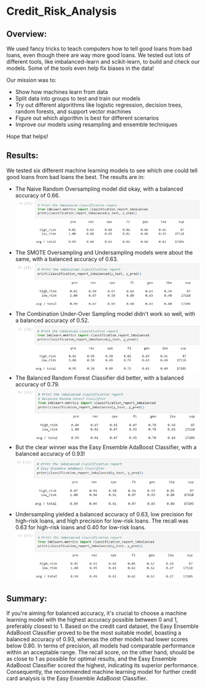 # Credit_Risk_Analysis

## Overview:

We used fancy tricks to teach computers how to tell good loans from bad loans, even though there are way more good loans. We tested out lots of different tools, like imbalanced-learn and scikit-learn, to build and check our models. Some of the tools even help fix biases in the data!

Our mission was to:

  - Show how machines learn from data
  - Split data into groups to test and train our models
  - Try out different algorithms like logistic regression, decision trees, random forests, and support vector machines
  - Figure out which algorithm is best for different scenarios
  - Improve our models using resampling and ensemble techniques

Hope that helps!

## Results:

We tested six different machine learning models to see which one could tell good loans from bad loans the best. The results are in:

- The Naive Random Oversampling model did okay, with a balanced accuracy of 0.66.
![Image 1](https://github.com/Sergg99/Credit_Risk_Analysis/blob/773f680c1ad6eb72aff474156306546b215ccef6/Resources/Naive%20Random%20Oversampling.jpg)
- The SMOTE Oversampling and Undersampling models were about the same, with a balanced accuracy of 0.63.
![Image 2](https://github.com/Sergg99/Credit_Risk_Analysis/blob/b6b5613acd31c1fb78780b8817b3c7456171be12/Resources/SMOTE%20Oversampling.jpg)
- The Combination Under-Over Sampling model didn't work so well, with a balanced accuracy of 0.52.
![Image 3](https://github.com/Sergg99/Credit_Risk_Analysis/blob/b6b5613acd31c1fb78780b8817b3c7456171be12/Resources/Combination%20Under-Over%20Sampling.jpg)
- The Balanced Random Forest Classifier did better, with a balanced accuracy of 0.79.
![Image 4](https://github.com/Sergg99/Credit_Risk_Analysis/blob/b6b5613acd31c1fb78780b8817b3c7456171be12/Resources/Balanced%20Random%20Forest%20Classifier.jpg)
- But the clear winner was the Easy Ensemble AdaBoost Classifier, with a balanced accuracy of 0.93!
![Image 5](https://github.com/Sergg99/Credit_Risk_Analysis/blob/b6b5613acd31c1fb78780b8817b3c7456171be12/Resources/Easy%20Ensemble%20AdaBoost%20Classifier.jpg)
- Undersampling yielded a balanced accuracy of 0.63, low precision for high-risk loans, and high precision for low-risk loans. The recall was 0.63 for high-risk loans and 0.40 for low-risk loans.
![Image 5](https://github.com/Sergg99/Credit_Risk_Analysis/blob/773f680c1ad6eb72aff474156306546b215ccef6/Resources/Undersampling.jpg)

## Summary: 

If you're aiming for balanced accuracy, it's crucial to choose a machine learning model with the highest accuracy possible between 0 and 1, preferably closest to 1. Based on the credit card dataset, the Easy Ensemble AdaBoost Classifier proved to be the most suitable model, boasting a balanced accuracy of 0.93, whereas the other models had lower scores below 0.80. In terms of precision, all models had comparable performance within an acceptable range. The recall score, on the other hand, should be as close to 1 as possible for optimal results, and the Easy Ensemble AdaBoost Classifier scored the highest, indicating its superior performance. Consequently, the recommended machine learning model for further credit card analysis is the Easy Ensemble AdaBoost Classifier.

